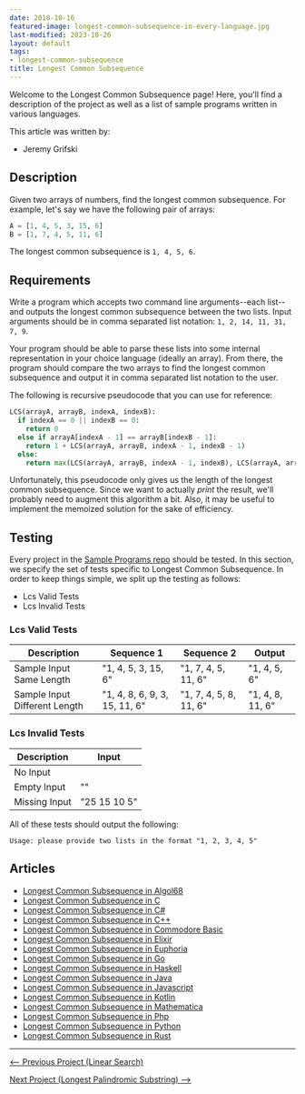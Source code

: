 ```yaml
---
date: 2018-10-16
featured-image: longest-common-subsequence-in-every-language.jpg
last-modified: 2023-10-26
layout: default
tags:
- longest-common-subsequence
title: Longest Common Subsequence
---
```


Welcome to the Longest Common Subsequence page! Here, you'll find a description of the project as well as a list of sample programs written in various languages.

This article was written by:

- Jeremy Grifski

## Description

Given two arrays of numbers, find the longest common subsequence. For example, let's say we have the
following pair of arrays:

```python
A = [1, 4, 5, 3, 15, 6]
B = [1, 7, 4, 5, 11, 6]
```

The longest common subsequence is `1, 4, 5, 6`.


## Requirements

Write a program which accepts two command line arguments--each list--and outputs the longest
common subsequence between the two lists. Input arguments should be in comma separated list notation:
`1, 2, 14, 11, 31, 7, 9`.

Your program should be able to parse these lists into some internal representation in your
choice language (ideally an array). From there, the program should compare the two arrays
to find the longest common subsequence and output it in comma separated list notation to the user.

The following is recursive pseudocode that you can use for reference:

```python
LCS(arrayA, arrayB, indexA, indexB):
  if indexA == 0 || indexB == 0:
    return 0
  else if arrayA[indexA - 1] == arrayB[indexB - 1]:
    return 1 + LCS(arrayA, arrayB, indexA - 1, indexB - 1)
  else:
    return max(LCS(arrayA, arrayB, indexA - 1, indexB), LCS(arrayA, arrayB, indexA, indexB - 1))
```

Unfortunately, this pseudocode only gives us the length of the longest common subsequence. Since we
want to actually *print* the result, we'll probably need to augment this algorithm a bit. Also,
it may be useful to implement the memoized solution for the sake of efficiency.


## Testing

Every project in the [Sample Programs repo](https://github.com/TheRenegadeCoder/sample-programs) should be tested.
In this section, we specify the set of tests specific to Longest Common Subsequence.
In order to keep things simple, we split up the testing as follows:

- Lcs Valid Tests
- Lcs Invalid Tests

### Lcs Valid Tests

| Description | Sequence 1 | Sequence 2 | Output |
| ----------- | ---------- | ---------- | ------ |
| Sample Input Same Length | "1, 4, 5, 3, 15, 6" | "1, 7, 4, 5, 11, 6" | "1, 4, 5, 6" |
| Sample Input Different Length | "1, 4, 8, 6, 9, 3, 15, 11, 6" | "1, 7, 4, 5, 8, 11, 6" | "1, 4, 8, 11, 6" |

### Lcs Invalid Tests

| Description | Input |
| ----------- | ----- |
| No Input |  |
| Empty Input | "" |
| Missing Input | "25 15 10 5" |

All of these tests should output the following:

```
Usage: please provide two lists in the format "1, 2, 3, 4, 5"
```


## Articles

- [Longest Common Subsequence in Algol68](https://sampleprograms.io/projects/longest-common-subsequence/algol68)
- [Longest Common Subsequence in C](https://sampleprograms.io/projects/longest-common-subsequence/c)
- [Longest Common Subsequence in C#](https://sampleprograms.io/projects/longest-common-subsequence/c-sharp)
- [Longest Common Subsequence in C++](https://sampleprograms.io/projects/longest-common-subsequence/c-plus-plus)
- [Longest Common Subsequence in Commodore Basic](https://sampleprograms.io/projects/longest-common-subsequence/commodore-basic)
- [Longest Common Subsequence in Elixir](https://sampleprograms.io/projects/longest-common-subsequence/elixir)
- [Longest Common Subsequence in Euphoria](https://sampleprograms.io/projects/longest-common-subsequence/euphoria)
- [Longest Common Subsequence in Go](https://sampleprograms.io/projects/longest-common-subsequence/go)
- [Longest Common Subsequence in Haskell](https://sampleprograms.io/projects/longest-common-subsequence/haskell)
- [Longest Common Subsequence in Java](https://sampleprograms.io/projects/longest-common-subsequence/java)
- [Longest Common Subsequence in Javascript](https://sampleprograms.io/projects/longest-common-subsequence/javascript)
- [Longest Common Subsequence in Kotlin](https://sampleprograms.io/projects/longest-common-subsequence/kotlin)
- [Longest Common Subsequence in Mathematica](https://sampleprograms.io/projects/longest-common-subsequence/mathematica)
- [Longest Common Subsequence in Php](https://sampleprograms.io/projects/longest-common-subsequence/php)
- [Longest Common Subsequence in Python](https://sampleprograms.io/projects/longest-common-subsequence/python)
- [Longest Common Subsequence in Rust](https://sampleprograms.io/projects/longest-common-subsequence/rust)

***

<nav class="project-nav">

<div id="prev" markdown="1">

[<-- Previous Project (Linear Search)](https://sampleprograms.io/projects/linear-search)

</div>

<div id="next" markdown="1">

[Next Project (Longest Palindromic Substring) -->](https://sampleprograms.io/projects/longest-palindromic-substring)

</div>

</nav>